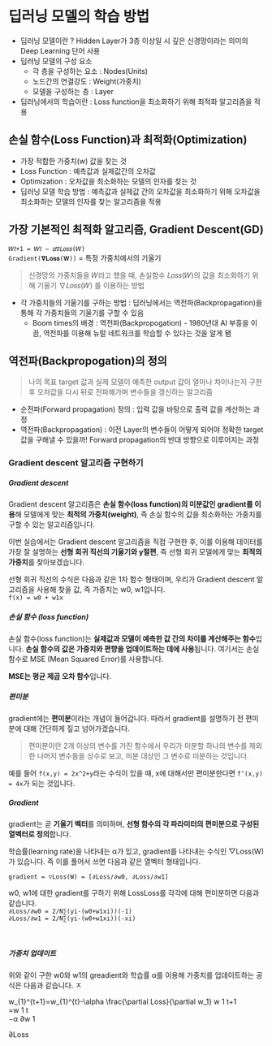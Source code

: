 # 딥러닝 모델의 학습 방법

- 딥러닝 모델이란 ? Hidden Layer가 3층 이상일 시 깊은 신경망이라는 의미의 Deep Learning 단어 사용
- 딥러닝 모델의 구성 요소   
    - 각 층을 구성하는 요소 : Nodes(Units) 
    - 노드간의 연결강도 : Weight(가중치)
    - 모델을 구성하는 층 : Layer
- 딥러닝에서의 학습이란 : Loss function을 최소화하기 위해 최적화 알고리즘을 적용

## 손실 함수(Loss Function)과 최적화(Optimization)
- 가장 적합한 가중치(w) 값을 찾는 것
- Loss Function : 예측값과 실제값간의 오차값
- Optimization : 오차값을 최소화하는 모델의 인자를 찾는 것
- 딥러닝 모델 학습 방법 : 예측값과 실제값 간의 오차값을 최소화하기 위해 오차값을 최소화하는 모델의 인자를 찾는 알고리즘을 적용

## 가장 기본적인 최적화 알고리즘, Gradient Descent(GD)

`𝑊𝑡+1 = 𝑊𝑡 − 𝛼∇𝐿𝑜𝑠𝑠(𝑊)`  
`Gradient(𝛁𝐋𝐨𝐬𝐬(𝐖))` = 특정 가중치에서의 기울기

> 신경망의 가중치들을 𝑊라고 했을 때, 손실함수 𝐿𝑜𝑠𝑠(𝑊)의 값을 최소화하기 위해 기울기 ∇𝐿𝑜𝑠𝑠(𝑊) 를 이용하는 방법

- 각 가중치들의 기울기를 구하는 방법 : 딥러닝에서는 역전파(Backpropagation)을 통해 각 가중치들의 기울기를 구할 수 있음
    - Boom times의 배경 : 역전파(Backpropogation) - 1980년대 AI 부흥을 이끔, 역전파를 이용해 뉴럴 네트워크를 학습할 수 있다는 것을 알게 됌

## 역전파(Backpropogation)의 정의

> 나의 목표 target 값과 실제 모델이 예측한 output 값이 얼마나 차이나는지 구한 후 오차값을 다시 뒤로 전파해가며 변수들을 갱신하는 알고리즘

- 순전파(Forward propagation) 정의 : 입력 값을 바탕으로 출력 값을 계산하는 과정
- 역전파(Backpropagation) : 이전 Layer의 변수들이 어떻게 되어야 정확한 target 값을 구해낼 수 있을까! Forward propagation의 반대 방향으로 이루어지는 과정

### Gradient descent 알고리즘 구현하기

##### Gradient descent

Gradient descent 알고리즘은 **손실 함수(loss function)의 미분값인 gradient를 이용**해 모델에게 맞는 **최적의 가중치(weight)**, 즉 손실 함수의 값을 최소화하는 가중치를 구할 수 있는 알고리즘입니다.

이번 실습에서는 Gradient descent 알고리즘을 직접 구현한 후, 이를 이용해 데이터를 가장 잘 설명하는 **선형 회귀 직선의 기울기와 y절편**, 즉 선형 회귀 모델에게 맞는 **최적의 가중치**를 찾아보겠습니다.

선형 회귀 직선의 수식은 다음과 같은 1차 함수 형태이며, 우리가 Gradient descent 알고리즘을 사용해 찾을 값, 즉 가중치는 w0, w1입니다.  
`f(x) = w0 + w1x`

##### 손실 함수 (loss function)
손실 함수(loss function)는 **실제값과 모델이 예측한 값 간의 차이를 계산해주는 함수**입니다. **손실 함수의 값은 가중치와 편향을 업데이트하는 데에 사용**됩니다. 여기서는 손실 함수로 MSE (Mean Squared Error)를 사용합니다.

**MSE는 평균 제곱 오차 함수**입니다.

##### 편미분

gradient에는 **편미분**이라는 개념이 들어갑니다. 따라서 gradient를 설명하기 전 편미분에 대해 간단하게 짚고 넘어가겠습니다. 

> 편미분이란 2개 이상의 변수를 가진 함수에서 우리가 미분할 하나의 변수를 제외한 나머지 변수들을 상수로 보고, 미분 대상인 그 변수로 미분하는 것입니다.

예를 들어 `f(x,y) = 2x^2+y`라는 수식이 있을 때, x에 대해서만 편미분한다면 `f‘(x,y) = 4x`가 되는 것입니다.

##### Gradient

gradient는 곧 **기울기 벡터**를 의미하며, **선형 함수의 각 파라미터의 편미분으로 구성된 열벡터로 정의**합니다.

학습률(learning rate)을 나타내는 α가 있고, gradient를 나타내는 수식인 ▽Loss(W)가 있습니다. 즉 이를 풀어서 쓰면 다음과 같은 열벡터 형태입니다.

`gradient = ▽Loss(W) = [∂Loss/∂w0, ∂Loss/∂w1]`

w0, w1에 대한 gradient를 구하기 위해 LossLoss를 각각에 대해 편미분하면 다음과 같습니다.  
`∂Loss/∂w0 = 2/N∑(yi-(w0+w1xi))(-1)`  
`∂Loss/∂w1 = 2/N∑(yi-(w0+w1xi))(-xi)`  

​	
 
##### 가중치 업데이트
위와 같이 구한 w0와 w1의 greadient와 학습률 α를 이용해 가중치를 업데이트하는 공식은 다음과 같습니다.
ㅈ
​	
 

w_{1}^{t+1}=w_{1}^{t}-\alpha \frac{\partial Loss}{\partial w_1}
w 
1
t+1
​	
 =w 
1
t
​	
 −α 
∂w 
1
​	
 
∂Loss
​	
